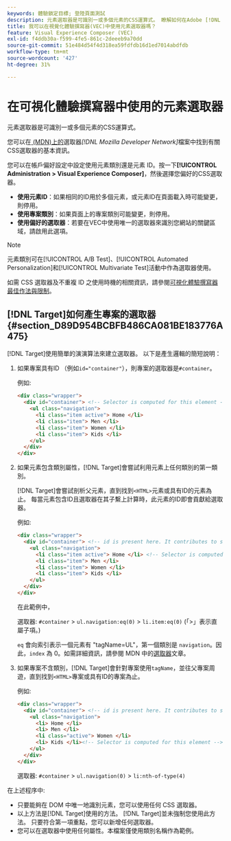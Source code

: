 ```yaml
---
keywords: 體驗鎖定目標; 登陸頁面測試
description: 元素選取器是可識別一或多個元素的CSS運算式。 瞭解如何在Adobe [!DNL Target] 視覺化體驗撰寫器(VEC)中使用元素選取器。
title: 我可以在視覺化體驗撰寫器(VEC)中使用元素選取器嗎？
feature: Visual Experience Composer (VEC)
exl-id: f4ddb30a-f599-4fe5-861c-2deeeb9a70dd
source-git-commit: 51e484d54f4d318ea59fdfdb16d1ed7014abdfdb
workflow-type: tm+mt
source-wordcount: '427'
ht-degree: 31%

---
```


# 在可視化體驗撰寫器中使用的元素選取器

元素選取器是可識別一或多個元素的CSS運算式。

您可以在[ (MDN)上的](https://developer.mozilla.org/en-US/docs/Web/Guide/CSS/Getting_started/Selectors)選取器&#x200B;*[!DNL Mozilla Developer Network]*&#x200B;檔案中找到有關CSS選取器的基本資訊。

您可以在帳戶偏好設定中設定使用元素類別還是元素 ID。按一下&#x200B;**[!UICONTROL Administration > Visual Experience Composer]**，然後選擇您偏好的CSS選取器。

* **使用元素ID**：如果相同的ID用於多個元素，或元素ID在頁面載入時可能變更，則停用。
* **使用專案類別**：如果頁面上的專案類別可能變更，則停用。
* **使用偏好的選取器**：若要在VEC中使用唯一的選取器來識別您網站的關鍵區域，請啟用此選項。

>[!NOTE]
>
>元素類別可在[!UICONTROL A/B Test]、[!UICONTROL Automated Personalization]和[!UICONTROL  Multivariate Test]活動中作為選取器使用。

如需 CSS 選取器及不重複 ID 之使用時機的相關資訊，請參閱[可視化體驗撰寫器最佳作法與限制](/help/main/c-experiences/c-visual-experience-composer/experience-composer-best-practices.md#concept_E284B3F704C04406B174D9050A2528A6)。

## [!DNL Target]如何產生專案的選取器 {#section_D89D954BCBFB486CA081BE183776A475}

[!DNL Target]使用簡單的演演算法來建立選取器。 以下是產生邏輯的簡短說明：

1. 如果專案具有ID （例如`id="container"`），則專案的選取器是`#container`。

   例如:

   ```html
   <div class="wrapper">
     <div id="container"> <!-- Selector is computed for this element -->
       <ul class="navigation">
         <li class="item active"> Home </li>
         <li class="item"> Men </li>
         <li class="item"> Women </li>
         <li class="item"> Kids </li>
       </ul>
     </div>
   </div>
   ```

1. 如果元素包含類別屬性，[!DNL Target]會嘗試利用元素上任何類別的第一類別。

   [!DNL Target]會嘗試剖析父元素，直到找到`<HTML>`元素或具有ID的元素為止。 每當元素包含ID且選取器在其子繫上計算時，此元素的ID即會貢獻給選取器。

   例如:

   ```html
   <div class="wrapper">
     <div id="container"> <!-- id is present here. It contributes to selector -->
       <ul class="navigation">
         <li class="item active"> Home </li> <!-- Selector is computed for this element -->
         <li class="item"> Men </li>
         <li class="item"> Women </li>
         <li class="item"> Kids </li>
       </ul>
     </div>
   </div>
   ```

   在此範例中，

   選取器: `#container` > `ul.navigation:eq(0)` > `li.item:eq(0)` (「>」表示直屬子項。)

   `eq` 會向索引表示一個元素有 &quot;tagName=UL&quot;，第一個類別是 `navigation`。因此，`index` 為 0。如需詳細資訊，請參閱 MDN 中的[選取器](https://developer.mozilla.org/en-US/docs/Web/Guide/CSS/Getting_started/Selectors)文章。

1. 如果專案不含類別，[!DNL Target]會針對專案使用`tagName`，並往父專案周遊，直到找到`<HTML>`專案或具有ID的專案為止。

   例如:

   ```html
   <div class="wrapper">
     <div id="container"> <!-- id is present here. It contributes to selector -->
       <ul class="navigation">
         <li> Home </li>
         <li> Men </li>
         <li class="active"> Women </li>
         <li> Kids </li><!-- Selector is computed for this element -->
       </ul>
     </div>
   </div>
   ```

   選取器: `#container` > `ul.navigation(0)` > `li:nth-of-type(4)`

在上述程序中:

* 只要能夠在 DOM 中唯一地識別元素，您可以使用任何 CSS 選取器。
* 以上方法是[!DNL Target]使用的方法。 [!DNL Target]並未強制您使用此方法。 只要符合第一項重點，您可以新增任何選取器。
* 您可以在選取器中使用任何屬性。本檔案僅使用類別名稱作為範例。
